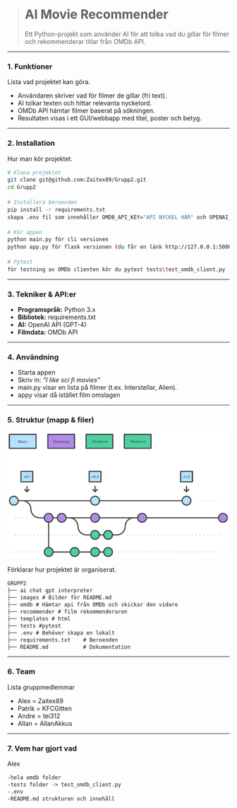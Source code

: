 > # AI Movie Recommender
>
> Ett Python-projekt som använder AI för att tolka vad du gillar för filmer och rekommenderar titlar från OMDb API.

---

### 1. **Funktioner**

Lista vad projektet kan göra.

* Användaren skriver vad för filmer de gillar (fri text).
* AI tolkar texten och hittar relevanta nyckelord.
* OMDb API hämtar filmer baserat på sökningen.
* Resultaten visas i ett GUI/webbapp med titel, poster och betyg.

---

### 2. **Installation**

Hur man kör projektet.
```bash
# Klona projektet
git clone git@github.com:Zaitex89/Grupp2.git
cd Grupp2

# Installera beroenden
pip install -r requirements.txt
skapa .env fil som innehåller OMDB_API_KEY="API NYCKEL HÄR" och OPENAI_API_KEY"API NYCKEL HÄR"

# Kör appen
python main.py för cli versionen
python app.py för flask versionen (du får en länk http://127.0.0.1:5000 som tar dig till hemsidan)

# Pytest
för testning av OMDb clienten kör du pytest tests\test_omdb_client.py
```

---

### 3. **Tekniker & API:er**

* **Programspråk:** Python 3.x
* **Bibliotek:** requirements.txt
* **AI:** OpenAI API (GPT-4)
* **Filmdata:** OMDb API

---

### 4. **Användning**

* Starta appen
* Skriv in: *“I like sci fi movies”*
* main.py visar en lista på filmer (t.ex. Interstellar, Alien).
* appy visar då istället film omslagen



---

### 5. **Struktur (mapp & filer)**

![FlowChart](images/flowchart.png)



Förklarar hur projektet är organiserat.

```
GRUPP2
├── ai chat gpt interpreter
├── images # Bilder för README.md 
├── omdb # Hämtar api från OMDb och skickar den vidare
├── recommender # film rekommenderaren
├── templates # html
├── tests #pytest
├── .env # Behöver skapa en lokalt
├── requirements.txt    # Beroenden
├── README.md           # Dokumentation
```


---

### 6. **Team**

Lista gruppmedlemmar 

* Alex = Zaitex89
* Patrik = KFCGitten
* Andre = tei312    
* Allan = AllanAkkus
---

### 7. **Vem har gjort vad**

Alex 
```
-hela omdb folder
-tests folder -> test_omdb_client.py
-.env
-README.md strukturen och innehåll

```





